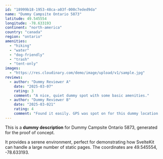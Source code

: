 ```yaml
---
id: "18999b18-1953-48ca-a03f-000c7eded9da"
name: "Dummy Campsite Ontario 5873"
latitude: 49.545554
longitude: -78.633193
continent: "north-america"
country: "canada"
region: "ontario"
amenities:
  - "hiking"
  - "water"
  - "dog-friendly"
  - "trash"
  - "tent-only"
images:
  - "https://res.cloudinary.com/demo/image/upload/v1/sample.jpg"
reviews:
  - author: "Dummy Reviewer A"
    date: "2025-03-07"
    rating: 3
    comment: "A nice, quiet dummy spot with some basic amenities."
  - author: "Dummy Reviewer B"
    date: "2025-03-021"
    rating: 4
    comment: "Found it easily. GPS was spot on for this dummy location."
---
```


This is a **dummy description** for Dummy Campsite Ontario 5873, generated for the proof of concept.

It provides a serene environment, perfect for demonstrating how SvelteKit can handle a large number of static pages. The coordinates are 49.545554, -78.633193.
